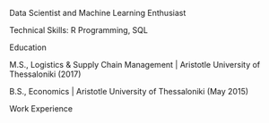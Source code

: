 Data Scientist and Machine Learning Enthusiast

Technical Skills: R Programming, SQL

Education

M.S., Logistics & Supply Chain Management | Aristotle University of Thessaloniki (2017)

B.S., Economics | Aristotle University of Thessaloniki (May 2015)


Work Experience

